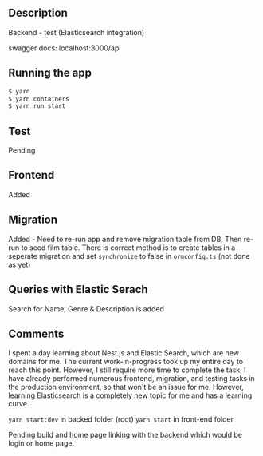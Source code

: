 ## Description
Backend - test (Elasticsearch integration)

swagger docs: localhost:3000/api

## Running the app

```bash
$ yarn 
$ yarn containers
$ yarn run start

```
## Test
Pending

## Frontend
Added

## Migration
Added - Need to re-run app and remove migration table from DB, Then re-run to seed film table. There is correct method is to create tables in a seperate migration and set `synchronize` to false in `ormconfig.ts` (not done as yet)

## Queries with Elastic Serach
Search for Name, Genre & Description is added

## Comments
 I spent a day learning about Nest.js and Elastic Search, which are new domains for me. The current work-in-progress took up my entire day to reach this point. However, I still require more time to complete the task. I have already performed numerous frontend, migration, and testing tasks in the production environment, so that won't be an issue for me. However, learning Elasticsearch is a completely new topic for me and has a learning curve.

`yarn start:dev` in backed folder (root)
`yarn start` in front-end folder

Pending build and home page linking with the backend which would be login or home page.
